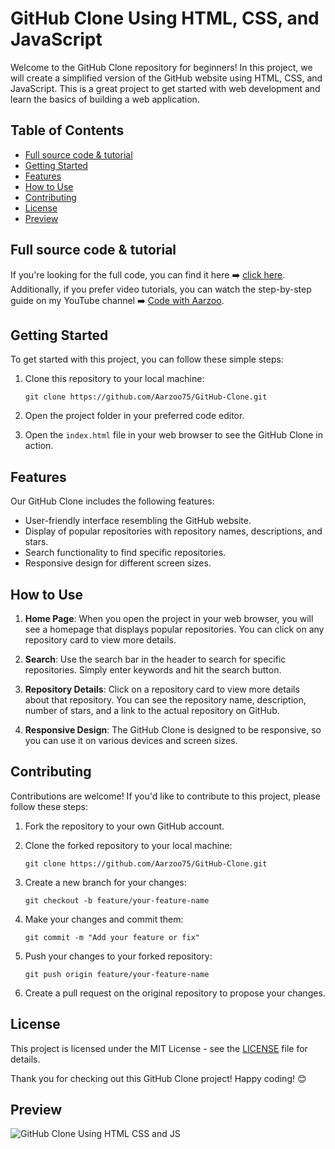 # GitHub Clone Using HTML, CSS, and JavaScript

Welcome to the GitHub Clone repository for beginners! In this project, we will create a simplified version of the GitHub website using HTML, CSS, and JavaScript. This is a great project to get started with web development and learn the basics of building a web application.

## Table of Contents

- [Full source code & tutorial](full-source-code-&-tutorial)
- [Getting Started](#getting-started)
- [Features](#features)
- [How to Use](#how-to-use)
- [Contributing](#contributing)
- [License](#license)
- [Preview](preview)

## Full source code & tutorial

If you're looking for the full code, you can find it here ➡️ [click here](https://dgicode.store). Additionally, if you prefer video tutorials, you can watch the step-by-step guide on my YouTube channel ➡️ [Code with Aarzoo](https://www.youtube.com/@codewithaarzoo).

## Getting Started

To get started with this project, you can follow these simple steps:

1. Clone this repository to your local machine:

   ```shell
   git clone https://github.com/Aarzoo75/GitHub-Clone.git
   ```

2. Open the project folder in your preferred code editor.

3. Open the `index.html` file in your web browser to see the GitHub Clone in action.

## Features

Our GitHub Clone includes the following features:

- User-friendly interface resembling the GitHub website.
- Display of popular repositories with repository names, descriptions, and stars.
- Search functionality to find specific repositories.
- Responsive design for different screen sizes.

## How to Use

1. **Home Page**: When you open the project in your web browser, you will see a homepage that displays popular repositories. You can click on any repository card to view more details.

2. **Search**: Use the search bar in the header to search for specific repositories. Simply enter keywords and hit the search button.

3. **Repository Details**: Click on a repository card to view more details about that repository. You can see the repository name, description, number of stars, and a link to the actual repository on GitHub.

4. **Responsive Design**: The GitHub Clone is designed to be responsive, so you can use it on various devices and screen sizes.

## Contributing

Contributions are welcome! If you'd like to contribute to this project, please follow these steps:

1. Fork the repository to your own GitHub account.

2. Clone the forked repository to your local machine:

   ```shell
   git clone https://github.com/Aarzoo75/GitHub-Clone.git
   ```

3. Create a new branch for your changes:

   ```shell
   git checkout -b feature/your-feature-name
   ```

4. Make your changes and commit them:

   ```shell
   git commit -m "Add your feature or fix"
   ```

5. Push your changes to your forked repository:

   ```shell
   git push origin feature/your-feature-name
   ```

6. Create a pull request on the original repository to propose your changes.

## License

This project is licensed under the MIT License - see the [LICENSE](LICENSE) file for details.

Thank you for checking out this GitHub Clone project! Happy coding! 😊

## Preview
![GitHub Clone Using HTML CSS and JS](https://github.com/Aarzoo75/GitHub-Clone/assets/59678435/71cc9713-b3ab-49b2-82ed-01d98765ac5f)

